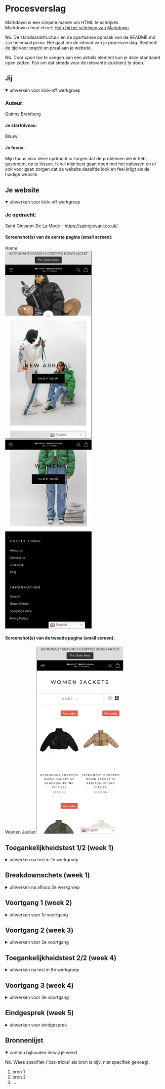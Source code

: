 # Procesverslag
Markdown is een simpele manier om HTML te schrijven.  
Markdown cheat cheet: [Hulp bij het schrijven van Markdown](https://github.com/adam-p/markdown-here/wiki/Markdown-Cheatsheet).

Nb. De standaardstructuur en de spartaanse opmaak van de README.md zijn helemaal prima. Het gaat om de inhoud van je procesverslag. Besteedt de tijd voor pracht en praal aan je website.

Nb. Door *open* toe te voegen aan een *details* element kun je deze standaard open zetten. Fijn om dat steeds voor de relevante stuk(ken) te doen.





## Jij

<details open>
  <summary>uitwerken voor kick-off werkgroep</summary>

  ### Auteur:
  Quinny Breinburg

  #### Je startniveau:
  Blauw

  #### Je focus:
  Mijn focus voor deze opdracht is zorgen dat de problemen die ik heb gevonden, op te lossen. Ik wil mijn best gaan doen met het oplossen en er ook   voor gaan zorgen dat de website dezelfde look en feel krijgt als de huidige website.
 
</details>





## Je website

<details open>
  <summary>uitwerken voor kick-off werkgroep</summary>

  ### Je opdracht:
  Saint Giovanni De La Mode - https://saintgiovani.co.uk/

  #### Screenshot(s) van de eerste pagina (small screen): 
  Home  
  <img src="readme-images/Main1.png" width="280px" alt="Home pagina van de website Saint Giovanni De La Mode">
  <img src="readme-images/Main2.png" width="280px" alt="Home pagina van de website Saint Giovanni De La Mode">

  #### Screenshot(s) van de tweede pagina (small screen):
  Women Jacket
 <img src="readme-images/2nd.png" width="280px" alt="'Women Jacket' pagina van de website Saint Giovanni De La Mode">
 
</details>



## Toegankelijkheidstest 1/2 (week 1)

<details>
  <summary>uitwerken na test in 1e werkgroep</summary>

  ### Bevindingen
  Lijst met je bevindingen die in de test naar voren kwamen:

  #### Screenreader
  Tijdens het gebruiken van de screenreader viel er mij niks op wat er veranderd kan worden. De kopjes, links etc. zijn te volgen. Ik had ook getest   of het duidelijk zou zijn welke kleur een item zou zijn en dat is zo, want het wordt duidelijk aangegeven in de titel van de item.


  #### Muis en Toetsenbord 
  De website bedienen met je toetsenbord heb ik getest en eerst was het wennen, maar het is wel te doen. Er is een logische volgorde en plaatsing     van knoppen/elementen wan wat je wilt gaan doen. Met de muis werken alle states van de elementen, zoals de hover en focus. Dus bij deze             toegankelijkheidstest heb ik geen problemen gevonden.


  #### Motoriek (shocks, elastiekjes)
  Met de shock-apparaat door de website heen scrollen was wel moeilijk om te doen, omdat het een soort terughoudend gevoel gaf. Er was afleiding, ik   ging mij focussen op de schokken inplaats van de website. Elke keer dat ik mijn hand/arm naar mijn laptop bracht, trok het zich vanzelf terug. Een   oplossing kan zijn om spraak toe te voegen, zodat mensen met een motoriek probleem makkelijk door de website heen kunnen.


  #### Visueel (brillen, contrast, kleurenblind, dark/light). 
  In mijn onderzoek ben ik erachter gekomen dat er geen dark mode is van de website, wat moeilijk kan zijn voor mensen die moeite hebben met fel       licht. Dus om die mensen te helpen ga ik een dark mode versie maken van de website.
  Ook heb ik getest hoe de website eruit ziet voor mensen met een slecht zicht. Zelf heb ik ook slecht zicht en draag ik een bril/lenzen en weet ik   hoe het is om (bijna) niks te zien. Een oplossing daarvoor is om een knop toe te voegen waardoor alles groter wordt. 
  Daarna heb ik getest hoe het is om kleurenblind te zijn. En de enige oplossing waar ik nu op kan komen is wat de website al doet en dat is de       kleur van item in de titel zetten.

</details>



## Breakdownschets (week 1)

<details>
  <summary>uitwerken na afloop 2e werkgroep</summary>

  ### de hele pagina: 
  <img src="readme-images/dummy-plaatje.jpg" width="275px" alt="breakdown van de hele pagina">

  ### dynamisch deel (bijv menu): 
  <img src="readme-images/dummy-plaatje.jpg" width="275px" alt="breakdown van een dynamisch deel">

  ### wellicht nog een dynamisch deel (bijv filter): 
  <img src="readme-images/dummy-plaatje.jpg" width="275px" alt="breakdown van nog een dynamisch deel">

</details>





## Voortgang 1 (week 2)

<details>
  <summary>uitwerken voor 1e voortgang</summary>

  ### Stand van zaken
  hier dit ging goed & dit was lastig (neem ook screenshots op van delen van je website en code)


  ### Agenda voor meeting
  samen met je groepje opstellen

  | student 1      | student 2          | student 3    | student 4        |
  | ---            | ---                | ---          | ---              |
  | dit bespreken  | en dit             | en ik dit    | en dan ik dat    |
  | en dat ook nog | dit als er tijd is | nog een punt | dit wil ik zeker |
  | ...            | ...                | ...          | ...              |


  ### Verslag van meeting
  hier na afloop snel de uitkomsten van de meeting vastleggen

  - punt 1
  - punt 2
  - nog een punt
  - ...

</details>





## Voortgang 2 (week 3)

<details>
  <summary>uitwerken voor 2e voortgang</summary>

  ### Stand van zaken
  hier dit ging goed & dit was lastig (neem ook screenshots op van delen van je website en code)


  ### Agenda voor meeting
  samen met je groepje opstellen

  | student 1      | student 2          | student 3    | student 4        |
  | ---            | ---                | ---          | ---              |
  | dit bespreken  | en dit             | en ik dit    | en dan ik dat    |
  | en dat ook nog | dit als er tijd is | nog een punt | dit wil ik zeker |
  | ...            | ...                | ...          | ...              |


  ### Verslag van meeting
  hier na afloop snel de uitkomsten van de meeting vastleggen

  - punt 1
  - punt 2
  - nog een punt
- ...

</details>





## Toegankelijkheidstest 2/2 (week 4)

<details>
  <summary>uitwerken na test in 8e werkgroep</summary>

  ### Bevindingen
  Lijst met je bevindingen die in de test naar voren kwamen (geef ook aan wat er verbeterd is):

  #### Screenreader
  Hier korte omschrijving (met indien nodig afbeeldingen)

  Hier een omschrijving van hoe het opgelost kan worden (met indien nodig afbeeldingen)


  #### Muis en Toetsenbord 
  Hier korte omschrijving (met indien nodig afbeeldingen)

  Hier een omschrijving van hoe het opgelost kan worden (met indien nodig afbeeldingen)


  #### Motoriek (shocks, elastiekjes)
  Hier korte omschrijving (met indien nodig afbeeldingen)

  Hier een omschrijving van hoe het opgelost kan worden (met indien nodig afbeeldingen)


  #### Visueel (brillen, contrast, kleurenblind, dark/light). 
  Hier korte omschrijving (met indien nodig afbeeldingen)

  Hier een omschrijving van hoe het opgelost kan worden (met indien nodig afbeeldingen)

</details>





## Voortgang 3 (week 4)

<details>
  <summary>uitwerken voor 3e voortgang</summary>

  ### Stand van zaken
  hier dit ging goed & dit was lastig (neem ook screenshots op van delen van je website en code)


  ### Agenda voor meeting
  samen met je groepje opstellen

  | student 1      | student 2          | student 3    | student 4        |
  | ---            | ---                | ---          | ---              |
  | dit bespreken  | en dit             | en ik dit    | en dan ik dat    |
  | en dat ook nog | dit als er tijd is | nog een punt | dit wil ik zeker |
  | ...            | ...                | ...          | ...              |


  ### Verslag van meeting
  hier na afloop snel de uitkomsten van de meeting vastleggen

  - punt 1
  - punt 2
  - nog een punt
  - ...

</details>





## Eindgesprek (week 5)

<details>
  <summary>uitwerken voor eindgesprek</summary>

  ### Je uitkomst - karakteristiek screenshots:
  <img src="readme-images/dummy-plaatje.jpg" width="375px" alt="uitomst opdracht 1">


  ### Dit ging goed/Heb ik geleerd: 
  Korte omschrijving met plaatjes

  <img src="readme-images/dummy-plaatje.jpg" width="375px" alt="top">


  ### Dit was lastig/Is niet gelukt:
  Korte omschrijving met plaatjes

  <img src="readme-images/dummy-plaatje.jpg" width="375px" alt="bummer">
</details>





## Bronnenlijst

<details open>
  <summary>continu bijhouden terwijl je werkt</summary>

  Nb. Wees specifiek ('css-tricks' als bron is bijv. niet specifiek genoeg).

  1. bron 1
  2. bron 2
  3. ...

</details>
